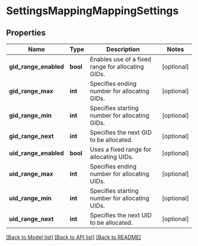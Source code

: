 # SettingsMappingMappingSettings

## Properties
Name | Type | Description | Notes
------------ | ------------- | ------------- | -------------
**gid_range_enabled** | **bool** | Enables use of a fixed range for allocating GIDs. | [optional] 
**gid_range_max** | **int** | Specifies ending number for allocating GIDs. | [optional] 
**gid_range_min** | **int** | Specifies starting number for allocating GIDs. | [optional] 
**gid_range_next** | **int** | Specifies the next GID to be allocated. | [optional] 
**uid_range_enabled** | **bool** | Uses a fixed range for allocating UIDs. | [optional] 
**uid_range_max** | **int** | Specifies ending number for allocating UIDs. | [optional] 
**uid_range_min** | **int** | Specifies starting number for allocating UIDs. | [optional] 
**uid_range_next** | **int** | Specifies the next UID to be allocated. | [optional] 

[[Back to Model list]](../README.md#documentation-for-models) [[Back to API list]](../README.md#documentation-for-api-endpoints) [[Back to README]](../README.md)


